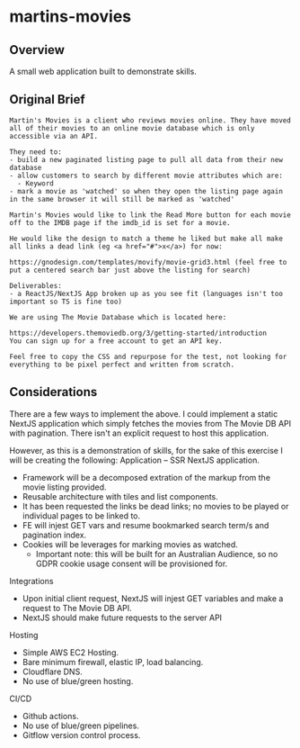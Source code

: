 # martins-movies
## Overview
A small web application built to demonstrate skills.
## Original Brief
```
Martin's Movies is a client who reviews movies online. They have moved all of their movies to an online movie database which is only accessible via an API.

They need to:
- build a new paginated listing page to pull all data from their new database
- allow customers to search by different movie attributes which are:
  - Keyword
- mark a movie as 'watched' so when they open the listing page again in the same browser it will still be marked as 'watched'

Martin's Movies would like to link the Read More button for each movie off to the IMDB page if the imdb_id is set for a movie.

He would like the design to match a theme he liked but make all make all links a dead link (eg <a href="#">x</a>) for now:

https://gnodesign.com/templates/movify/movie-grid3.html (feel free to put a centered search bar just above the listing for search)

Deliverables:
- a ReactJS/NextJS App broken up as you see fit (languages isn't too important so TS is fine too)

We are using The Movie Database which is located here:

https://developers.themoviedb.org/3/getting-started/introduction
You can sign up for a free account to get an API key.

Feel free to copy the CSS and repurpose for the test, not looking for everything to be pixel perfect and written from scratch.
```

## Considerations
There are a few ways to implement the above. I could implement a static NextJS application which simply fetches the movies from The Movie DB API with pagination. There isn't an explicit request to host this application.

However, as this is a demonstration of skills, for the sake of this exercise I will be creating the following:
Application 
– SSR NextJS application. 
- Framework will be a decomposed extration of the markup from the movie listing provided.
- Reusable architecture with tiles and list components.
- It has been requested the links be dead links; no movies to be played or individual pages to be linked to.
- FE will injest GET vars and resume bookmarked search term/s and pagination index.
- Cookies will be leverages for marking movies as watched.
  - Important note: this will be built for an Australian Audience, so no GDPR cookie usage consent will be provisioned for.
 
Integrations
- Upon initial client request, NextJS will injest GET variables and make a request to The Movie DB API.
- NextJS should make future requests to the server API 

Hosting
- Simple AWS EC2 Hosting.
- Bare minimum firewall, elastic IP, load balancing.
- Cloudflare DNS.
- No use of blue/green hosting.

CI/CD
- Github actions.
- No use of blue/green pipelines.
- Gitflow version control process.
